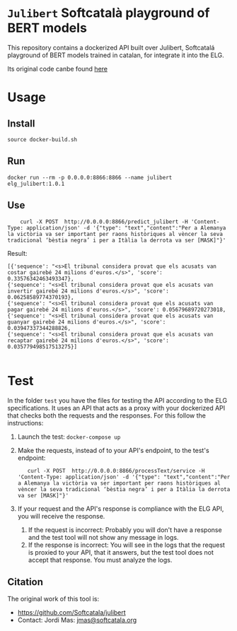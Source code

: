 
# ``Julibert`` Softcatalà playground of BERT models

This repository contains a dockerized API built over Julibert, Softcatalá playground of BERT models trained in catalan, for integrate it into the ELG. 

Its original code canbe found [here](https://github.com/Softcatala/julibert)


# Usage


## Install
```
source docker-build.sh
```
## Run
```
docker run --rm -p 0.0.0.0:8866:8866 --name julibert elg_julibert:1.0.1
```

## Use

```
    curl -X POST  http://0.0.0.0:8866/predict_julibert -H 'Content-Type: application/json' -d '{"type": "text","content":"Per a Alemanya la victòria va ser important per raons històriques al vèncer la seva tradicional ‘bèstia negra’ i per a Itàlia la derrota va ser [MASK]"}'
```


Result:

```
[{'sequence': "<s>El tribunal considera provat que els acusats van costar gairebé 24 milions d'euros.</s>", 'score': 0.33576342463493347},
{'sequence': "<s>El tribunal considera provat que els acusats van invertir gairebé 24 milions d'euros.</s>", 'score': 0.06258589774370193},
{'sequence': "<s>El tribunal considera provat que els acusats van pagar gairebé 24 milions d'euros.</s>", 'score': 0.05679689720273018, 
{'sequence': "<s>El tribunal considera provat que els acusats van guanyar gairebé 24 milions d'euros.</s>", 'score': 0.03947337344288826, 
{'sequence': "<s>El tribunal considera provat que els acusats van recaptar gairebé 24 milions d'euros.</s>", 'score': 0.035779498517513275}]


```

# Test
In the folder `test` you have the files for testing the API according to the ELG specifications.
It uses an API that acts as a proxy with your dockerized API that checks both the requests and the responses.
For this follow the instructions:

1) Launch the test: `docker-compose up`

2) Make the requests, instead of to your API's endpoint, to the test's endpoint:
   ```
      curl -X POST  http://0.0.0.0:8866/processText/service -H 'Content-Type: application/json' -d '{"type": "text","content":"Per a Alemanya la victòria va ser important per raons històriques al vèncer la seva tradicional ‘bèstia negra’ i per a Itàlia la derrota va ser [MASK]"}'
   ```
3) If your request and the API's response is compliance with the ELG API, you will receive the response.
   1) If the request is incorrect: Probably you will don't have a response and the test tool will not show any message in logs.
   2) If the response is incorrect: You will see in the logs that the request is proxied to your API, that it answers, but the test tool does not accept that response. You must analyze the logs.


## Citation
The original work of this tool is:
- https://github.com/Softcatala/julibert
- Contact: Jordi Mas: jmas@softcatala.org


